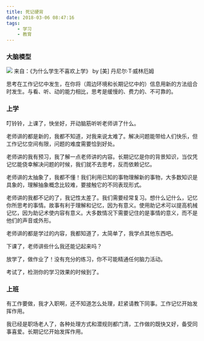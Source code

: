 ```yaml
---
title: 死记硬背
date: 2018-03-06 08:47:16
tags:
	- 学习
	- 教育
---
```


### 大脑模型

![](/images/大脑模型.jpg)
来自：《为什么学生不喜欢上学》 by [美] 丹尼尔·T·威林厄姆

思考在工作记忆中发生，在你将（周边环境和长期记忆中的）信息用新的方法组合时发生。与看、听、动的能力相比，思考是缓慢的、费力的、不可靠的。

<!-- more -->

### 上学

叮铃铃，上课了，快坐好，开动脑筋听听老师讲了什么。

老师讲的都是新的，我都不知道，对我来说太难了。解决问题能带给人们快乐，但工作记忆空间有限，问题的难度需要恰到好处。

老师讲的我有预习，我了解一点老师讲的内容。长期记忆是你的背景知识，当仅凭记忆能侥幸解决问题的时候，我们就不去思考，反而依赖记忆。

老师讲的太抽象了，我都不懂！我们利用已知的事物理解新的事物，大多数知识是具象的，理解抽象概念比较难，要接触它的不同表现形式。

老师讲的我都不记的了，我记性太差了。我们需要经常复习。想什么记什么，记忆你所思考的事情。故事有利于理解和记忆，因为有意义。使用助记术可以提高机械记忆，因为助记术使内容有意义。大多数情况下需要记住的是事情的意义，而不是他们的声音或外形。

老师讲的都是学过的内容，我都知道了，太简单了，我学点其他东西吧。

下课了，老师讲些什么我还能记起来吗？

放学了，做作业了！没有充分的练习，你不可能精通任何脑力活动。

考试了，检测你的学习效果的时候到了。

### 上班

有工作要做，我才入职啊，还不知道怎么处理，赶紧请教下同事。工作记忆开始发挥作用。

我已经是职场老人了，各种处理方式和潜规则都门清，工作做的既快又好，备受同事喜爱。长期记忆开始发挥作用。

